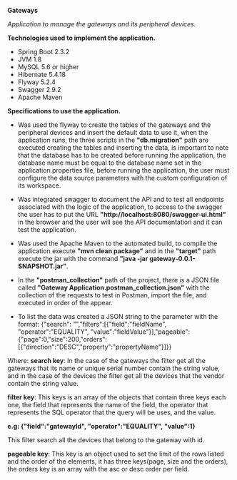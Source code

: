 **Gateways**

_Application to manage the gateways and its peripheral devices._


**Technologies used to implement the application.**
- Spring Boot 2.3.2
- JVM 1.8
- MySQL 5.6 or higher
- Hibernate 5.4.18
- Flyway 5.2.4
- Swagger 2.9.2
- Apache Maven 

**Specifications to use the application.**

- Was used the flyway to create the tables of the gateways and the peripheral devices and insert the default data to use it, 
when the application runs, the three scripts in the **"db.migration"** path are executed creating the tables and inserting the data, 
is important to note that the database has to be created before running the application, the database name must be equal to the database 
name set in the application.properties file, before running the application, the user must configure the data source parameters
with the custom configuration of its workspace.

- Was integrated swagger to document the API and to test all endpoints associated with the logic of the application, 
to access to the swagger the user has to put the URL **"http://localhost:8080/swagger-ui.html"** in the browser and 
the user will see the API documentation and it can test the application.

- Was used the Apache Maven to the automated build, to compile the application execute **"mvn clean package"** and 
in the **"target"** path execute the jar with the command **"java -jar gateway-0.0.1-SNAPSHOT.jar"**.

- In the **"postman_collection"** path of the project, there is a JSON file called **"Gateway Application.postman_collection.json"** 
with the collection of the requests to test in Postman, import the file, and executed in order of the appear.

- To list the data was created a JSON string to the parameter with the format:
{"search": "","filters":[{"field":"fieldName", "operator":"EQUALITY", "value":"fieldValue"}],"pageable":{"page":0,"size":200,"orders":[{"direction":"DESC","property":"propertyName"}]}}

Where: 
**search key**: In the case of the gateways the filter get all the gateways that its name or unique serial number contain the string value,
 and in the case of the devices the filter get all the devices that the vendor contain the string value.

**filter key**: This keys is an array of the objects that contain three keys each one, the field that represents the name of the field,
 the operator that represents the SQL operator that the query will be uses, and the value.

**e.g: {"field":"gatewayId", "operator":"EQUALITY", "value":1}**

This filter search all the devices that belong to the gateway with id.

**pageable key**: This key is an object used to set the limit of the rows listed and the order of the elements,
 it has three keys(page, size and the orders), the orders key is an array with the asc or desc order per field.  